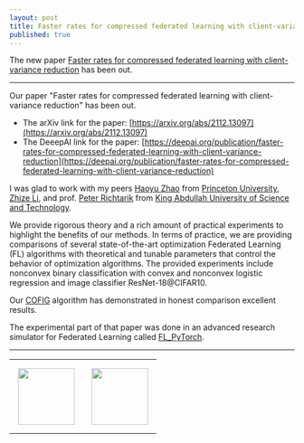 ```yaml
---
layout: post
title: Faster rates for compressed federated learning with client-variance reduction
published: true
---
```


The new paper [Faster rates for compressed federated learning with client-variance reduction](https://arxiv.org/abs/2112.13097) has been out.

---

Our paper "Faster rates for compressed federated learning with client-variance reduction" has been out.
* The arXiv link for the paper: [https://arxiv.org/abs/2112.13097](https://arxiv.org/abs/2112.13097)
* The DeeepAI link for the paper: [https://deepai.org/publication/faster-rates-for-compressed-federated-learning-with-client-variance-reduction](https://deepai.org/publication/faster-rates-for-compressed-federated-learning-with-client-variance-reduction)

I was glad to work with my peers [Haoyu Zhao](https://hyzhao.me/) from [Princeton University](https://www.princeton.edu/), [Zhize Li](https://zhizeli.github.io/), and prof. [Peter Richtarik](https://richtarik.org/) from [King Abdullah University of Science and Technology](https://cemse.kaust.edu.sa/).

We provide rigorous theory and a rich amount of practical experiments to highlight the benefits of our methods. In terms of practice, we are providing comparisons of several state-of-the-art optimization Federated Learning (FL) algorithms with theoretical and tunable parameters that control the behavior of optimization algorithms. The provided experiments include nonconvex binary classification with convex and nonconvex logistic regression and image classifier ResNet-18@CIFAR10.

Our [COFIG](https://arxiv.org/abs/2112.13097) algorithm has demonstrated in honest comparison excellent results.

The experimental part of that paper was done in an advanced research simulator for Federated Learning called [FL_PyTorch](https://dl.acm.org/doi/10.1145/3488659.3493775).

---

<table style="text-align:center;">
<tr>
<td style="padding:15px;text-align:center;vertical-align:middle;"> <img height="100px" src="https://burlachenkok.github.io/materials/KAUST-logo.png"/> </td> 
<td style="padding:15px;text-align:center;vertical-align:middle;"> <img height="100px" src="https://burlachenkok.github.io/materials/princeton-logo.png"/> </td>
</tr>
</table>
